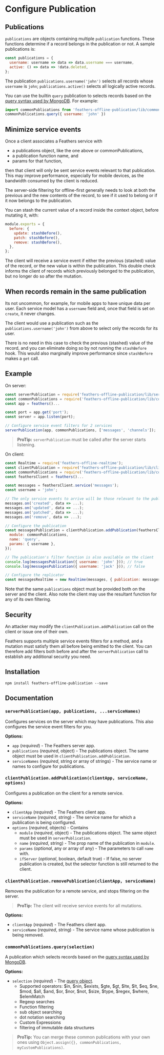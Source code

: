 # Configure Publication

## Publications

`publications` are objects containing multiple `publication` functions.
These functions determine if a record belongs in the publication or not.
A sample publications is:
```javascript
const publications = {
  username: username => data => data.username === username,
  active: () => data => !data.deleted,
};
```

The publication `publications.username('john')` selects all records whose `username` is `john`;
`publications.active()` selects all logically active records.

You can use the builtin `query` publication to selects records based on the
[query syntax used by MongoDB](https://docs.mongodb.com/manual/reference/operator/query/).
For example:
```javascript
import commonPublications from 'feathers-offline-publication/lib/common-publications';
commonPublications.query({ username: 'john' })
````



## Minimize service events

Once a client associates a Feathers service with
- a publications object, like the one above or commonPublications,
- a publication function name, and
- params for that function,

then that client will only be sent service events relevant to that publication.
This may improve performance, especially for mobile devices, as the bandwidth consumed by the client
is reduced.

The server-side filtering for offline-first generally needs to look at
both the previous and the new contents of the record,
to see if it used to belong or if it now belongs to the publication.

You can stash the current value of a record inside the context object, before mutating it, with:
```javascript
module.exports = {
  before: {
    update: stashBefore(),
    patch: stashBefore(),
    remove: stashBefore(),
  },
};
```

The client will receive a service event if either the previous (stashed) value of the record,
or the new value is within the publication.
This double check informs the client of records which previously belonged to the publication,
but no longer do so after the mutation.

## When records remain in the same publication

Its not uncommon, for example, for mobile apps to have unique data per user.
Each service model has a `username` field and, once that field is set on `create`, it never changes.

The client would use a publication such as the `publications.username('john')` from above
to select only the records for its user.

There is no need in this case to check the previous (stashed) value of the record,
and you can eliminate doing so by not running the `stashBefore` hook.
This would also marginally improve performance since `stashBefore` makes a `get` call.


## Example

On server:
```javascript
const serverPublication = require('feathers-offline-publication/lib/server');
const commonPublications = require('feathers-offline-publication/lib/common-publications');
const app = feathers()...

const port = app.get('port');
const server = app.listen(port);

// Configure service event filters for 2 services
serverPublication(app, commonPublications, ['messages', 'channels']);
```

> **ProTip:** `serverPublication` must be called after the server starts listening.

On client:
```javascript
const Realtime = require('feathers-offline-realtime');
const clientPublication = require('feathers-offline-publication/lib/client');
const commonPublications = require('feathers-offline-publication/lib/common-publications');
const feathersClient = feathers()...

const messages = feathersClient.service('messages');
const username = 'john';

// The only service events to arrive will be those relevant to the publication
messages.on('created', data => ...);
messages.on('updated', data => ...);
messages.on('patched', data => ...);
messages.on('remove', data => ...);

// Configure the publication
const messagesPublication = clientPublication.addPublication(feathersClient, 'messages', {
  module: commonPublications,
  name: 'query',
  params: { username },
});

// The publication's filter function is also available on the client
console.log(messagesPublication({ username: 'john' })); // true
console.log(messagesPublication({ username: 'jack' })); // false

// Configure the replicator
const messagesRealtime = new Realtime(messages, { publication: messagesPublication });
```

Note that the same `publications` object must be provided both on the server and the client.
Also note the client may use the resultant function for any of its own filtering.


## Security

An attacker may modify the `clientPublication.addPublication` call on the client
or issue one of their own.

Feathers supports multiple service events filters for a method,
and a mutation must satisfy them all before being emitted to the client.
You can therefore add filters both before and after the `serverPublication` call
to establish any additional security you need.


## Installation

```
npm install feathers-offline-publication --save
```


## Documentation

### `serverPublication(app, publications, ...serviceNames)`

Configures services on the server which may have publications.
This also configures the service event filters for you.

__Options:__

- `app` (*required*) - The Feathers server app.
- `publications` (*required*, object) - The publications object.
The same object must be used in `clientPublication.addPublication`.
- `serviceNames` (*required*, string or array of strings) -
The service name or names to configure for publications.

### `clientPublication.addPublication(clientApp, serviceName, options)`

Configures a publication on the client for a remote service.

__Options:__

- `clientApp` (*required*) - The Feathers client app.
- `serviceName` (*required*, string) - The service name for which a publication is being configured.
- `options` (*required*, objects) - Contains
    - `module` (*required*, object) - The publications object.
    The same object must be used in `serverPublication`.
    - `name` (*required*, string) - The prop name of the publication in `module`.
    - `params` (*optional*, any or array of any) - The parameters to call `name` with.
    - `ifServer` (*optional*, boolean, default true) - If false,
    no server publication is created, but the selector function is still returned to the client.


### `clientPublication.removePublication(clientApp, serviceName)`

Removes the publication for a remote service, and stops filtering on the server.

> **ProTip:** The client will receive service events for all mutations.

__Options:__

- `clientApp` (*required*) - The Feathers client app.
- `serviceName` (*required*, string) - The service name whose publication is being removed.

### `commonPublications.query(selection)`

A publication which selects records based on the
[query syntax used by MongoDB](https://docs.mongodb.com/manual/reference/operator/query/).

__Options:__

- `selection` (*required*) - The [query object](https://github.com/crcn/sift.js).
    - Supported operators: $in, $nin, $exists, $gte, $gt, $lte, $lt, $eq, $ne, $mod, $all, $and,
    $or, $nor, $not, $size, $type, $regex, $where, $elemMatch
    - Regexp searches
    - Function filtering
    - sub object searching
    - dot notation searching
    - Custom Expressions
    - filtering of immutable data structures

> **ProTip:** You can merge these common publications with your own ones using
`Object.assign({}, commonPublications, myCustomPublications)`.

